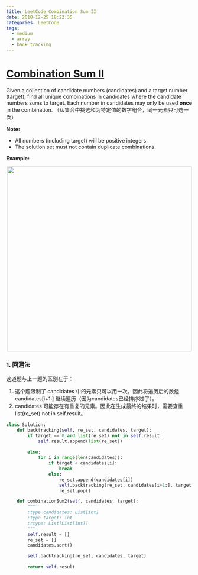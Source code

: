 ```yaml
---
title: LeetCode_Combination Sum II
date: 2018-12-25 18:22:35
categories: LeetCode
tags: 
  - medium
  - array
  - back tracking
---
```


# [Combination Sum II](https://leetcode.com/problems/combination-sum-ii/)

Given a collection of candidate numbers (candidates) and a target number (target), find all unique combinations in candidates where the candidate numbers sums to target. Each number in candidates may only be used **once** in the combination.
（从集合中挑选和为特定值的数字组合，同一元素只可选一次）

<!--more-->

**Note:**
- All numbers (including target) will be positive integers.
- The solution set must not contain duplicate combinations.

**Example:** 

<div align=center>
	<img src="/images/leetcode_40.png" width = "500" align=center/>
</div>


### 1. 回溯法

这道题与上一题的区别在于：
1. 这个题限制了 candidates 中的元素只可以用一次。因此将遍历后的数组 candidates[i+1:] 继续遍历（因为candidates已经排序过了）。
2. candidates 可能存在有重复的元素。因此在生成最终的结果时，需要查重 list(re_set) not in self.result。

```python
class Solution:
    def backtracking(self, re_set, candidates, target):
        if target == 0 and list(re_set) not in self.result: 
        	self.result.append(list(re_set))
        	
        else:
        	for i in range(len(candidates)):
        		if target < candidates[i]:
        			break
        		else:
        			re_set.append(candidates[i])
        			self.backtracking(re_set, candidates[i+1:], target - candidates[i])
        			re_set.pop()

    def combinationSum2(self, candidates, target):
        """
        :type candidates: List[int]
        :type target: int
        :rtype: List[List[int]]
        """
       	self.result = []
       	re_set = []
       	candidates.sort()

        self.backtracking(re_set, candidates, target)
        
        return self.result
```